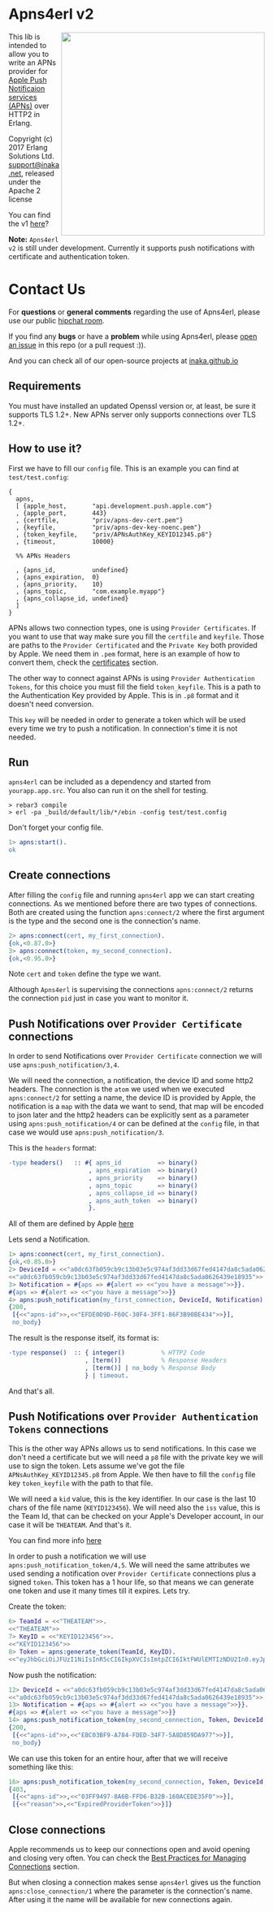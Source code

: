 
Apns4erl v2
========

<img src="https://media.giphy.com/media/uZQP0PR0BmkGA/giphy.gif" align="right" style="float:right" height="400" />

This lib is intended to allow you to write an APNs provider for [Apple Push Notificaion services (APNs)](https://developer.apple.com/library/content/documentation/NetworkingInternet/Conceptual/RemoteNotificationsPG/APNSOverview.html) over HTTP2 in Erlang.

Copyright (c) 2017 Erlang Solutions Ltd. <support@inaka.net>, released under the Apache 2 license

You can find the v1 [here](https://github.com/inaka/apns4erl/releases/tag/1.0.6-final)?

__Note:__ `Apns4erl v2` is still under development. Currently it supports push notifications with certificate and authentication token.

Contact Us
==========
For **questions** or **general comments** regarding the use of Apns4erl, please use our public
[hipchat room](http://inaka.net/hipchat).

If you find any **bugs** or have a **problem** while using Apns4erl, please [open an issue](https://github.com/inaka/apns4erl/issues/new) in this repo (or a pull request :)).

And you can check all of our open-source projects at [inaka.github.io](http://inaka.github.io)

## Requirements
You must have installed an updated Openssl version or, at least, be sure it supports TLS 1.2+. New APNs server only supports connections over TLS 1.2+.

## How to use it?

First we have to fill our `config` file. This is an example you can find at `test/test.config`:

```
{
  apns,
  [ {apple_host,       "api.development.push.apple.com"}
  , {apple_port,       443}
  , {certfile,         "priv/apns-dev-cert.pem"}
  , {keyfile,          "priv/apns-dev-key-noenc.pem"}
  , {token_keyfile,    "priv/APNsAuthKey_KEYID12345.p8"}
  , {timeout,          10000}

  %% APNs Headers

  , {apns_id,          undefined}
  , {apns_expiration,  0}
  , {apns_priority,    10}
  , {apns_topic,       "com.example.myapp"}
  , {apns_collapse_id, undefined}
  ]
}
```

APNs allows two connection types, one is using `Provider Certificates`. If you want to use that way make sure you fill the `certfile` and `keyfile`. Those are paths to the `Provider Certificated` and the `Private Key` both provided by Apple. We need them in `.pem` format, here is an example of how to convert them, check the [certificates](https://blog.serverdensity.com/how-to-build-an-apple-push-notification-provider-server-tutorial/) section.

The other way to connect against APNs is using `Provider Authentication Tokens`, for this choice you must fill the field `token_keyfile`. This is a path to the Authentication Key provided by Apple. This is in `.p8` format and it doesn't need conversion.

This `key` will be needed in order to generate a token which will be used every time we try to push a notification. In connection's time it is not needed.

## Run

`apns4erl` can be included as a dependency and started from `yourapp.app.src`. You also can run it on the shell for testing.

```
> rebar3 compile
> erl -pa _build/default/lib/*/ebin -config test/test.config
```
Don't forget your config file.
```erlang
1> apns:start().
ok
```

## Create connections

After filling the `config` file and running `apns4erl` app we can start creating connections. As we mentioned before there are two types of connections. Both are created using the function `apns:connect/2` where the first argument is the type and the second one is the connection's name.

```erlang
2> apns:connect(cert, my_first_connection).
{ok,<0.87.0>}
3> apns:connect(token, my_second_connection).
{ok,<0.95.0>}
```
Note `cert` and `token` define the type we want.

Although `Apns4erl` is supervising the connections `apns:connect/2` returns the connection `pid` just in case you want to monitor it.

## Push Notifications over `Provider Certificate` connections

In order to send Notifications over `Provider Certificate` connection we will use `apns:push_notification/3,4`.

We will need the connection, a notification, the device ID and some http2 headers. The connection is the `atom` we used when we executed `apns:connect/2` for setting a name, the device ID is provided by Apple, the notification is a `map` with the data we want to send, that map will be encoded to json later and the http2 headers can be explicitly sent as a parameter using `apns:push_notification/4` or can be defined at the `config` file, in that case we would use `apns:push_notification/3`.

This is the `headers` format:

```erlang
-type headers()   :: #{ apns_id          => binary()
                      , apns_expiration  => binary()
                      , apns_priority    => binary()
                      , apns_topic       => binary()
                      , apns_collapse_id => binary()
                      , apns_auth_token  => binary()
                      }.
```

All of them are defined by Apple  [here](https://developer.apple.com/library/content/documentation/NetworkingInternet/Conceptual/RemoteNotificationsPG/CommunicatingwithAPNs.html)

Lets send a Notification.

```erlang
1> apns:connect(cert, my_first_connection).
{ok,<0.85.0>}
2> DeviceId = <<"a0dc63fb059cb9c13b03e5c974af3dd33d67fed4147da8c5ada0626439e18935">>.
<<"a0dc63fb059cb9c13b03e5c974af3dd33d67fed4147da8c5ada0626439e18935">>
3> Notification = #{aps => #{alert => <<"you have a message">>}}.
#{aps => #{alert => <<"you have a message">>}}
4> apns:push_notification(my_first_connection, DeviceId, Notification).
{200,
 [{<<"apns-id">>,<<"EFDE0D9D-F60C-30F4-3FF1-86F3B90BE434">>}],
 no_body}
```

The result is the response itself, its format is:

```erlang
-type response()  :: { integer()          % HTTP2 Code
                     , [term()]           % Response Headers
                     , [term()] | no_body % Response Body
                     } | timeout.
```

And that's all.

## Push Notifications over `Provider Authentication Tokens` connections

This is the other way APNs allows us to send notifications. In this case we don't need a certificate but we will need a `p8` file with the private key we will use to sign the token. Lets assume we've got the file  `APNsAuthKey_KEYID12345.p8` from Apple. We then have to fill the `config` file key `token_keyfile` with the path to that file.

We will need a `kid` value, this is the key identifier. In our case is the last 10 chars of the file name (`KEYID123456`). We will need also the `iss` value, this is the Team Id, that can be checked on your Apple's Developer account, in our case it will be `THEATEAM`. And that's it.

You can find more info [here](https://developer.apple.com/library/content/documentation/NetworkingInternet/Conceptual/RemoteNotificationsPG/CommunicatingwithAPNs.html)

In order to push a notification we will use `apns:push_notification_token/4,5`. We will need the same attributes we used sending a notification over `Provider Certificate` connections plus a signed `token`. This token has a 1 hour life, so that means we can generate one token and use it many times till it expires. Lets try.

Create the token:

```erlang
6> TeamId = <<"THEATEAM">>.
<<"THEATEAM">>
7> KeyID = <<"KEYID123456">>.
<<"KEYID123456">>
8> Token = apns:generate_token(TeamId, KeyID).
<<"eyJhbGciOiJFUzI1NiIsInR5cCI6IkpXVCIsImtpZCI6IktFWUlEMTIzNDU2In0.eyJpc3MiOiJUSEVBVEVBTSIsImlhdCI6MTQ4NjE0OTMzNH0.MEQC"...>>
```

Now push the notification:

```erlang
12> DeviceId = <<"a0dc63fb059cb9c13b03e5c974af3dd33d67fed4147da8c5ada0626439e18935">>.
<<"a0dc63fb059cb9c13b03e5c974af3dd33d67fed4147da8c5ada0626439e18935">>
13> Notification = #{aps => #{alert => <<"you have a message">>}}.
#{aps => #{alert => <<"you have a message">>}}
14> apns:push_notification_token(my_second_connection, Token, DeviceId, Notification).
{200,
 [{<<"apns-id">>,<<"EBC03BF9-A784-FDED-34F7-5A8D859DA977">>}],
 no_body}
```

We can use this token for an entire hour, after that we will receive something like this:

```erlang
16> apns:push_notification_token(my_second_connection, Token, DeviceId, Notification).
{403,
 [{<<"apns-id">>,<<"03FF9497-8A6B-FFD6-B32B-160ACEDE35F0">>}],
 [{<<"reason">>,<<"ExpiredProviderToken">>}]}
```

## Close connections

Apple recommends us to keep our connections open and avoid opening and closing very often. You can check the [Best Practices for Managing Connections](https://developer.apple.com/library/content/documentation/NetworkingInternet/Conceptual/RemoteNotificationsPG/CommunicatingwithAPNs.html) section.

But when closing a connection makes sense `apns4erl` gives us the function `apns:close_connection/1` where the parameter is the connection's name. After using it the name will be available for new connections again.
